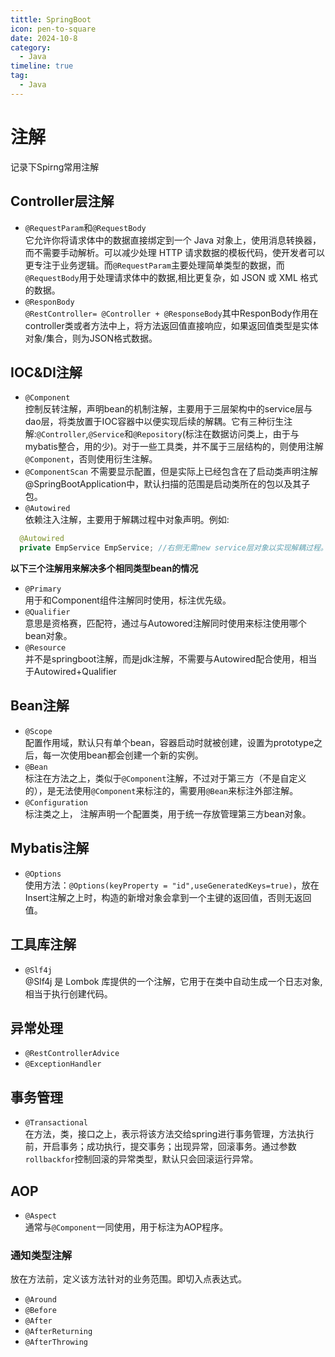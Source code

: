 ```yaml
---
tittle: SpringBoot
icon: pen-to-square
date: 2024-10-8
category:
  - Java
timeline: true
tag:
  - Java
---
```

# 注解
记录下Spirng常用注解
## Controller层注解
- ```@RequestParam```和```@RequestBody```  
它允许你将请求体中的数据直接绑定到一个 Java 对象上，使用消息转换器，而不需要手动解析。可以减少处理 HTTP 请求数据的模板代码，使开发者可以更专注于业务逻辑。而```@RequestParam```主要处理简单类型的数据，而```@RequestBody```用于处理请求体中的数据,相比更复杂，如 JSON 或 XML 格式的数据。  
- ```@ResponBody```   
```@RestController= @Controller + @ResponseBody```其中ResponBody作用在controller类或者方法中上，将方法返回值直接响应，如果返回值类型是实体对象/集合，则为JSON格式数据。  
## IOC&DI注解
- ```@Component```  
控制反转注解，声明bean的机制注解，主要用于三层架构中的service层与dao层，将类放置于IOC容器中以便实现后续的解耦。它有三种衍生注解:```@Controller```,```@Service```和```@Repository```(标注在数据访问类上，由于与mybatis整合，用的少)。对于一些工具类，并不属于三层结构的，则使用注解```@Component```，否则使用衍生注解。  
- ```@ComponentScan```
不需要显示配置，但是实际上已经包含在了启动类声明注解@SpringBootApplication中，默认扫描的范围是启动类所在的包以及其子包。  
- ```@Autowired```  
依赖注入注解，主要用于解耦过程中对象声明。例如: 
```Java
  @Autowired
  private EmpService EmpService; //右侧无需new service层对象以实现解耦过程。
```
**以下三个注解用来解决多个相同类型bean的情况**
- ```@Primary```  
用于和Component组件注解同时使用，标注优先级。
- ```@Qualifier```    
意思是资格赛，匹配符，通过与Autowored注解同时使用来标注使用哪个bean对象。  
- ```@Resource```  
并不是springboot注解，而是jdk注解，不需要与Autowired配合使用，相当于Autowired+Qualifier
## Bean注解  
- ```@Scope```  
配置作用域，默认只有单个bean，容器启动时就被创建，设置为prototype之后，每一次使用bean都会创建一个新的实例。  
- ```@Bean```  
标注在方法之上，类似于```@Component```注解，不过对于第三方（不是自定义的），是无法使用```@Component```来标注的，需要用```@Bean```来标注外部注解。
- ```@Configuration```  
标注类之上， 注解声明一个配置类，用于统一存放管理第三方bean对象。
## Mybatis注解
- ```@Options```   
使用方法：```@Options(keyProperty = "id",useGeneratedKeys=true)```，放在Insert注解之上时，构造的新增对象会拿到一个主键的返回值，否则无返回值。  
## 工具库注解
- ```@Slf4j ```  
@Slf4j 是 Lombok 库提供的一个注解，它用于在类中自动生成一个日志对象,相当于执行创建代码。
## 异常处理
- ```@RestControllerAdvice ```  
- ```@ExceptionHandler ```  
## 事务管理
- ```@Transactional```  
在方法，类，接口之上，表示将该方法交给spring进行事务管理，方法执行前，开启事务；成功执行，提交事务；出现异常，回滚事务。通过参数```rollbackfor```控制回滚的异常类型，默认只会回滚运行异常。
## AOP
- ```@Aspect```  
通常与```@Component```一同使用，用于标注为AOP程序。  
### 通知类型注解   
放在方法前，定义该方法针对的业务范围。即切入点表达式。 
- ```@Around```   
- ```@Before``` 
- ```@After``` 
- ```@AfterReturning```   
- ```@AfterThrowing``` 